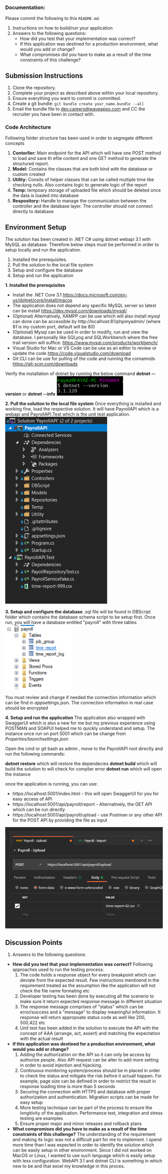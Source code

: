 ### Documentation:

Please commit the following to this `README.md`:

1. Instructions on how to build/run your application
1. Answers to the following questions:
   - How did you test that your implementation was correct?
   - If this application was destined for a production environment, what would you add or change?
   - What compromises did you have to make as a result of the time constraints of this challenge?

## Submission Instructions

1. Clone the repository.
1. Complete your project as described above within your local repository.
1. Ensure everything you want to commit is committed.
1. Create a git bundle: `git bundle create your_name.bundle --all`
1. Email the bundle file to [dev.careers@waveapps.com](dev.careers@waveapps.com) and CC the recruiter you have been in contact with.
### Code Architecture
Following folder structure has been used in order to segregate different concepts
1. **Contorller:** Main endpoint for the API which will have one POST method to load and save th efile content and one GET method to generate the structured report.
2. **Model:** Contains the classes that are both bind with the database or custom created
3. **Utility:** Consits of helper classes that can be called multiple time like checking nulls. Also contains logic to generate logic of the report
4. **Temp:** tempoary storage of uploaded file which should be deleted once the data is loaded into database
5. **Respository:** Handle to manage the communication between the controller and the database layer. The controller should not connect directly to database
## Environment Setup

The solution has been created in .NET C# using dotnet webapi 3.1 with MySQL as database. Therefore below steps must be performed in order to setup locally and run the application.

1. Installed the prerequisites.
2. Pull the solution to the local file system
3. Setup and configure the database
4. Setup and run the application

**1. Installed the prerequisites** 

- Install the .NET Core 3.1 
https://docs.microsoft.com/en-us/dotnet/core/install/macos
- The application does not depend any specific MySQL server so latest can be install https://dev.mysql.com/downloads/mysql/
- (Optional) Alternatively, XAMPP can be use which will also install mysql can done can be accessible by http://localhost:81/phpmyadmin/ (where 81 is my custom port, default will be 80)
- (Optional) Mysql can be used in order to modify, run and view the database. I personally like SQLyog and SQLWorkbench where the free trail version will suffice.
https://www.mysql.com/products/workbench/
- Visual Studio for Mac or VS Code can be use as an editor to review or update the code
https://code.visualstudio.com/download
- Git CLI can be use for pulling of the code and running the comamnds 
https://git-scm.com/downloads

Verify the installation of dotnet by running the below command
**dotnet --version** or **dotnet --info**
![img_dotnet_version](https://raw.githubusercontent.com/fayaza/se-challenge-payroll/master/setup_images/dotnet_version.png)

**2. Pull the solution to the local file system**
Once everything is installed and working fine, load the respective solution. It will have PayrollAPI which is a webapi and PayrollAPI.Test which is the unit test application.
![img_solution_explorer](https://raw.githubusercontent.com/fayaza/se-challenge-payroll/master/setup_images/solution_explorer.png)

**3. Setup and configure the database**
.sql file will be found in DBScript folder which contains the database schema script to be setup first. Once run, you will have a database entitled "payroll" with three tables
![img_payroll_db](https://raw.githubusercontent.com/fayaza/se-challenge-payroll/master/setup_images/payroll_db.PNG)

You must review and change if needed the connection information which can be find in _appsettings.json_. The connection information in real case should be encrypted

**4. Setup and run the application**
The application also wrapped with SwaggerUI which is also a new for me but my previous experience using POSTMAN and SOAPUI helped me to quickly understand and setup.
The instance once run on port 5001 which can be change from _Properties/launchsettings.json_

Open the cmd or git bash as admin , move to the PayrollAPI root directly and run the following commands:

**dotnet restore** which will restore the dependecies
**dotnet build** which will build the solution to will check for complier error
**dotnet run** which will open the instance

once the application is running, you can use:
- https://localhost:5001/index.html - this will open SwaggerUI for you for easy access of API
- https://localhost:5001/api/payroll/report - Alternatively, the GET API which can be run directly
- https://localhost:5001/api/payroll/upload - use Postman or any other API for the POST API by providing the file as input

![img_postman_upload](https://raw.githubusercontent.com/fayaza/se-challenge-payroll/master/setup_images/postman_upload.PNG)






## Discussion Points
1. Answers to the following questions:
- **How did you test that your implementation was correct?**
Following approaches used to run the testing process:
    1. The code holds a response object for every breakpoint which can deviate from the expected result. Few instructions mentioend in the requirement treated as the assumption like the application will not check the file name formating etc
    2. Developer testing has been done by executing all the scenerio to make sure it return expected response message in different situation
    3. The response message comprises of "status" which can be error/success and a "message" to display meaningful information. It response will return appropoate status code as well like 200, 500,422 etc
    4. Unit test has been added in the solution to execute the API with the concept of AAA (arrange, act, assert) and matching the expectation with the actual result
- **If this application was destined for a production environment, what would you add or change?**
    1. Adding the authorization on the API so it can only be access by authorize people. Also API request can be alter to add more setting in order to avoid injection and hijacking.
    2. Continuous monitoring system/process should be in placed in order to check the status and mitigate the risk before it actuall happen. For example, page size can be defined in order to restrict the result in response loading time is more than 5 seconds
    3. Securing the connection with HTTPS and database with proper authorization and authentication. Migration scripts can be made for easy setup
    4. More testing technique can be part of the process to ensure the longitivity of the application. Performance test, integration and stress testing are examples
    5. Ensure proper major and minor releases and rollback plans
 - **What compromises did you have to make as a result of the time constraints of this challenge?**
 The understanding of the requirement and making its logic was not a difficult part for me to implement. I spend more time than I was expected in order to identify the solution which can be easily setup in other environment. Since I did not worked on MacOS or Linux, I wanted to use such language which is easily setup with less configuration. WebAPI 3.1 and dotnet CLI is something in which new to be and that excel my knowledge in this proces.
